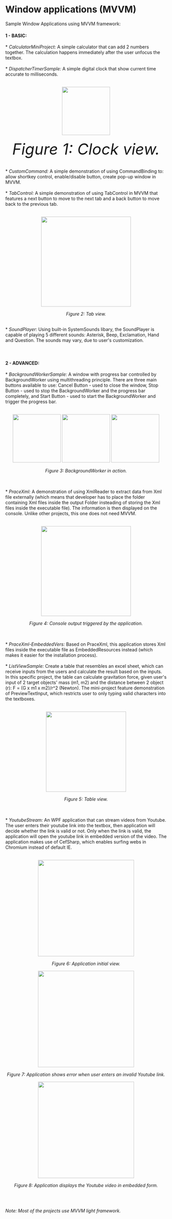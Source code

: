 # Window applications (MVVM)
Sample Window Applications using MVVM framework:
<h4>1 - BASIC:</h4>
* <i>CalculatorMiniProject:</i> A simple calculator that can add 2 numbers together. The calculation happens immediately after the user unfocus the textbox.<br/><br/>
* <i>DispatcherTimerSample:</i> A simple digital clock that show current time accurate to milliseconds.
<br/><br/>
<p align="center">
  <img src="https://github.com/minhducubc97/Window-Applications-MVVM/blob/master/Images/Github.PNG" height="150"/>
  <br/>
<div align="center"><i><font size = 8>Figure 1: Clock view.</font></i></div>
</p>
<br/>
* <i>CustomCommand:</i> A simple demonstration of using CommandBinding to: allow shortkey control, enable/disable button, create pop-up window in MVVM.<br/><br/>
* <i>TabControl:</i> A simple demonstration of using TabControl in MVVM that features a next button to move to the next tab and a back button to move back to the previous tab. 
<br/><br/>
<p align="center">
  <img src="https://github.com/minhducubc97/Window-Applications-MVVM/blob/master/Images/Github4.PNG" height="280"/>
  <br/>
  <div align="center"><i>Figure 2: Tab view.</i></div>
</p>
<br/>
* <i>SoundPlayer:</i> Using built-in SystemSounds libary, the SoundPlayer is capable of playing 5 different sounds: Asterisk, Beep, Exclamation, Hand and Question. The sounds may vary, due to user's customization.
<br/><br/><br/>
<h4>2 - ADVANCED:</h4>
* <i>BackgroundWorkerSample:</i> A window with progress bar controlled by BackgroundWorker using multithreading principle. There are three main buttons available to use: Cancel Button - used to close the window, Stop Button - used to stop the BackgroundWorker and the progress bar completely, and Start Button - used to start the BackgroundWorker and trigger the progress bar.
<br/><br/>
<p align="center">
  <img src="https://github.com/minhducubc97/Window-Applications-MVVM/blob/master/Images/Github7.PNG" height="150"/>
  <img src="https://github.com/minhducubc97/Window-Applications-MVVM/blob/master/Images/Github8.PNG" height="150"/>
  <img src="https://github.com/minhducubc97/Window-Applications-MVVM/blob/master/Images/Github9.PNG" height="150"/>
  <br/>
  <div align="center"><i>Figure 3: BackgroundWorker in action.</i></div>
</p>
<br/><br/>
* <i>PraceXml:</i> A demonstration of using XmlReader to extract data from Xml file externally (which means that developer has to place the folder containing Xml files inside the output Folder insteading of storing the Xml files inside the executable file). The information is then displayed on the console. Unlike other projects, this one does not need MVVM.
<br/><br/>
<p align="center">
  <img src="https://github.com/minhducubc97/Window-Applications-MVVM/blob/master/Images/Github10.PNG" height="280"/>
  <br/>
  <div align="center"><i>Figure 4: Console output triggered by the application.</i></div>
</p>
<br/><br/>
* <i>PraceXml-EmbeddedVers:</i> Based on PraceXml, this application stores Xml files inside the executable file as EmbeddedResources instead (which makes it easier for the installation process).
<br/><br/>
* <i>ListViewSample:</i> Create a table that resembles an excel sheet, which can receive inputs from the users and calculate the result based on the inputs. In this specific project, the table can calculate gravitation force, given user's input of 2 target objects' mass (m1, m2) and the distance between 2 object (r): F = (G x m1 x m2)/r^2 (Newton). The mini-project feature demonstration of PreviewTextInput, which restricts user to only typing valid characters into the textboxes.
<br/><br/>
<p align="center">
  <img src="https://github.com/minhducubc97/Window-Applications-MVVM/blob/master/Images/Github11.PNG" height="250"/>
  <br/>
  <div align="center"><i>Figure 5: Table view.</i></div>
</p>
<br/><br/>
* <i>YoutubeStream:</i> An WPF application that can stream videos from Youtube. The user enters their youtube link into the textbox, then application will decide whether the link is valid or not. Only when the link is valid, the application will open the youtube link in embedded version of the video. The application makes use of CefSharp, which enables surfing webs in Chromium instead of default IE.
<br/><br/>
<p align="center">
  <img src="https://github.com/minhducubc97/Window-Applications-MVVM/blob/master/Images/Youtube.PNG" height="300"/>
  <br/>
  <div align="center"><i>Figure 6: Application initial view.</i></div>
</p>
<p align="center">
  <img src="https://github.com/minhducubc97/Window-Applications-MVVM/blob/master/Images/YoutubeWrong.PNG" height="300"/>
  <br/>
  <div align="center"><i>Figure 7: Application shows error when user enters an invalid Youtube link.</i></div>
</p>
<p align="center">
  <img src="https://github.com/minhducubc97/Window-Applications-MVVM/blob/master/Images/YoutubeRight.PNG" height="300"/>
  <br/>
  <div align="center"><i>Figure 8: Application displays the Youtube video in embedded form.</i></div>
</p>
<br/>
<br/>
<p><i>Note: Most of the projects use MVVM light framework.</i></p>
